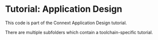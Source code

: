 # Tutorial: Application Design

This code is part of the Connext Application Design tutorial.

There are multiple subfolders which contain a toolchain-specific tutorial.
